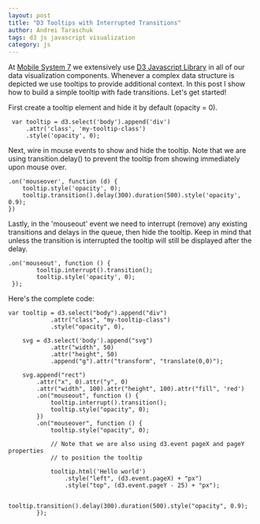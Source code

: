 ```yaml
---
layout: post
title: "D3 Tooltips with Interrupted Transitions"
author: Andrei Taraschuk
tags: d3 js javascript visualization
category: js
---
```


At [Mobile System 7](http://www.mobilesystem7.com/) we extensively use [D3 Javascript Library](https://github.com/mbostock/d3/wiki)
in all of our data visualization components. Whenever a complex data structure is depicted we use tooltips
to provide additional context. In this post I show how to build a simple tooltip with fade transitions. Let's get started!

First create a tooltip element and hide it by default (opacity = 0).

     var tooltip = d3.select('body').append('div')
         .attr('class', 'my-tooltip-class')
         .style('opacity', 0);

Next, wire in mouse events to show and hide the tooltip. Note that we are using transition.delay() to prevent the tooltip from showing immediately upon mouse over.

    .on('mouseover', function (d) {
        tooltip.style('opacity', 0);
        tooltip.transition().delay(300).duration(500).style('opacity', 0.9);
    })

Lastly, in the 'mouseout' event we need to interrupt (remove) any existing transitions and delays in the queue, then hide the tooltip. Keep in mind that unless the
transition is interrupted the tooltip will still be displayed after the delay.

    .on('mouseout', function () {
            tooltip.interrupt().transition();
            tooltip.style('opacity', 0);
     });

Here's the complete code:

    var tooltip = d3.select("body").append("div")
                .attr("class", "my-tooltip-class")
                .style("opacity", 0),

        svg = d3.select('body').append("svg")
                .attr("width", 50)
                .attr("height", 50)
                .append("g").attr("transform", "translate(0,0)");

        svg.append("rect")
            .attr("x", 0).attr("y", 0)
            .attr("width", 100).attr("height", 100).attr("fill", 'red')
            .on("mouseout", function () {
                tooltip.interrupt().transition();
                tooltip.style("opacity", 0);
            })
            .on("mouseover", function () {
                tooltip.style("opacity", 0);

                // Note that we are also using d3.event pageX and pageY properties
                // to position the tooltip

                tooltip.html('Hello world')
                    .style("left", (d3.event.pageX) + "px")
                    .style("top", (d3.event.pageY - 25) + "px");

                tooltip.transition().delay(300).duration(500).style("opacity", 0.9);
            });